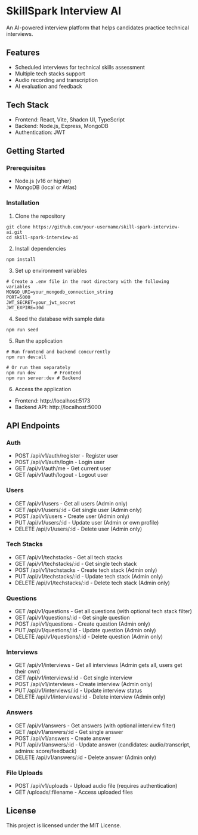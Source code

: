 # SkillSpark Interview AI

An AI-powered interview platform that helps candidates practice technical interviews.

## Features

- Scheduled interviews for technical skills assessment
- Multiple tech stacks support
- Audio recording and transcription
- AI evaluation and feedback

## Tech Stack

- Frontend: React, Vite, Shadcn UI, TypeScript
- Backend: Node.js, Express, MongoDB
- Authentication: JWT

## Getting Started

### Prerequisites

- Node.js (v16 or higher)
- MongoDB (local or Atlas)

### Installation

1. Clone the repository
```
git clone https://github.com/your-username/skill-spark-interview-ai.git
cd skill-spark-interview-ai
```

2. Install dependencies
```
npm install
```

3. Set up environment variables
```
# Create a .env file in the root directory with the following variables
MONGO_URI=your_mongodb_connection_string
PORT=5000
JWT_SECRET=your_jwt_secret
JWT_EXPIRE=30d
```

4. Seed the database with sample data
```
npm run seed
```

5. Run the application
```
# Run frontend and backend concurrently
npm run dev:all

# Or run them separately
npm run dev       # Frontend
npm run server:dev # Backend
```

6. Access the application
- Frontend: http://localhost:5173
- Backend API: http://localhost:5000

## API Endpoints

### Auth
- POST /api/v1/auth/register - Register user
- POST /api/v1/auth/login - Login user
- GET /api/v1/auth/me - Get current user
- GET /api/v1/auth/logout - Logout user

### Users
- GET /api/v1/users - Get all users (Admin only)
- GET /api/v1/users/:id - Get single user (Admin only)
- POST /api/v1/users - Create user (Admin only)
- PUT /api/v1/users/:id - Update user (Admin or own profile)
- DELETE /api/v1/users/:id - Delete user (Admin only)

### Tech Stacks
- GET /api/v1/techstacks - Get all tech stacks
- GET /api/v1/techstacks/:id - Get single tech stack
- POST /api/v1/techstacks - Create tech stack (Admin only)
- PUT /api/v1/techstacks/:id - Update tech stack (Admin only)
- DELETE /api/v1/techstacks/:id - Delete tech stack (Admin only)

### Questions
- GET /api/v1/questions - Get all questions (with optional tech stack filter)
- GET /api/v1/questions/:id - Get single question
- POST /api/v1/questions - Create question (Admin only)
- PUT /api/v1/questions/:id - Update question (Admin only)
- DELETE /api/v1/questions/:id - Delete question (Admin only)

### Interviews
- GET /api/v1/interviews - Get all interviews (Admin gets all, users get their own)
- GET /api/v1/interviews/:id - Get single interview
- POST /api/v1/interviews - Create interview (Admin only)
- PUT /api/v1/interviews/:id - Update interview status
- DELETE /api/v1/interviews/:id - Delete interview (Admin only)

### Answers
- GET /api/v1/answers - Get answers (with optional interview filter)
- GET /api/v1/answers/:id - Get single answer
- POST /api/v1/answers - Create answer
- PUT /api/v1/answers/:id - Update answer (candidates: audio/transcript, admins: score/feedback)
- DELETE /api/v1/answers/:id - Delete answer (Admin only)

### File Uploads
- POST /api/v1/uploads - Upload audio file (requires authentication)
- GET /uploads/:filename - Access uploaded files

## License

This project is licensed under the MIT License.
